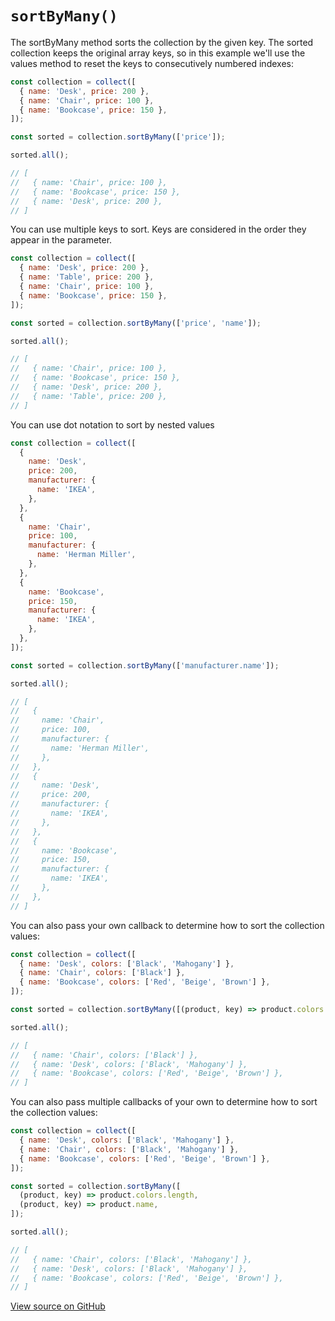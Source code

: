 # `sortByMany()`

The sortByMany method sorts the collection by the given key. The sorted collection keeps the original array keys, so in this example we'll use the values method to reset the keys to consecutively numbered indexes:

```js
const collection = collect([
  { name: 'Desk', price: 200 },
  { name: 'Chair', price: 100 },
  { name: 'Bookcase', price: 150 },
]);

const sorted = collection.sortByMany(['price']);

sorted.all();

// [
//   { name: 'Chair', price: 100 },
//   { name: 'Bookcase', price: 150 },
//   { name: 'Desk', price: 200 },
// ]
```

You can use multiple keys to sort. Keys are considered in the order they appear in the parameter.

```js
const collection = collect([
  { name: 'Desk', price: 200 },
  { name: 'Table', price: 200 },
  { name: 'Chair', price: 100 },
  { name: 'Bookcase', price: 150 },
]);

const sorted = collection.sortByMany(['price', 'name']);

sorted.all();

// [
//   { name: 'Chair', price: 100 },
//   { name: 'Bookcase', price: 150 },
//   { name: 'Desk', price: 200 },
//   { name: 'Table', price: 200 },
// ]
```

You can use dot notation to sort by nested values
```js
const collection = collect([
  {
    name: 'Desk',
    price: 200,
    manufacturer: {
      name: 'IKEA',
    },
  },
  {
    name: 'Chair',
    price: 100,
    manufacturer: {
      name: 'Herman Miller',
    },
  },
  {
    name: 'Bookcase',
    price: 150,
    manufacturer: {
      name: 'IKEA',
    },
  },
]);

const sorted = collection.sortByMany(['manufacturer.name']);

sorted.all();

// [
//   {
//     name: 'Chair',
//     price: 100,
//     manufacturer: {
//       name: 'Herman Miller',
//     },
//   },
//   {
//     name: 'Desk',
//     price: 200,
//     manufacturer: {
//       name: 'IKEA',
//     },
//   },
//   {
//     name: 'Bookcase',
//     price: 150,
//     manufacturer: {
//       name: 'IKEA',
//     },
//   },
// ]
```

You can also pass your own callback to determine how to sort the collection values:

```js
const collection = collect([
  { name: 'Desk', colors: ['Black', 'Mahogany'] },
  { name: 'Chair', colors: ['Black'] },
  { name: 'Bookcase', colors: ['Red', 'Beige', 'Brown'] },
]);

const sorted = collection.sortByMany([(product, key) => product.colors.length]);

sorted.all();

// [
//   { name: 'Chair', colors: ['Black'] },
//   { name: 'Desk', colors: ['Black', 'Mahogany'] },
//   { name: 'Bookcase', colors: ['Red', 'Beige', 'Brown'] },
// ]
```

You can also pass multiple callbacks of your own to determine how to sort the collection values:
```js
const collection = collect([
  { name: 'Desk', colors: ['Black', 'Mahogany'] },
  { name: 'Chair', colors: ['Black', 'Mahogany'] },
  { name: 'Bookcase', colors: ['Red', 'Beige', 'Brown'] },
]);

const sorted = collection.sortByMany([
  (product, key) => product.colors.length,
  (product, key) => product.name,
]);

sorted.all();

// [
//   { name: 'Chair', colors: ['Black', 'Mahogany'] },
//   { name: 'Desk', colors: ['Black', 'Mahogany'] },
//   { name: 'Bookcase', colors: ['Red', 'Beige', 'Brown'] },
// ]
```

[View source on GitHub](https://github.com/ecrmnn/collect.js/blob/master/src/methods/sortByMany.js)